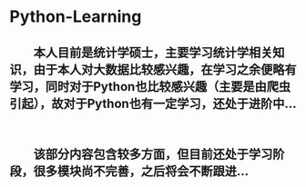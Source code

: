 # Python-Learning
## 　　本人目前是统计学硕士，主要学习统计学相关知识，由于本人对大数据比较感兴趣，在学习之余便略有学习，同时对于Python也比较感兴趣（主要是由爬虫引起），故对于Python也有一定学习，还处于进阶中...  　
## 　　该部分内容包含较多方面，但目前还处于学习阶段，很多模块尚不完善，之后将会不断跟进...
